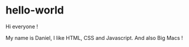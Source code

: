 # hello-world

Hi everyone !

My name is Daniel, I like HTML, CSS and Javascript.
And also Big Macs !
